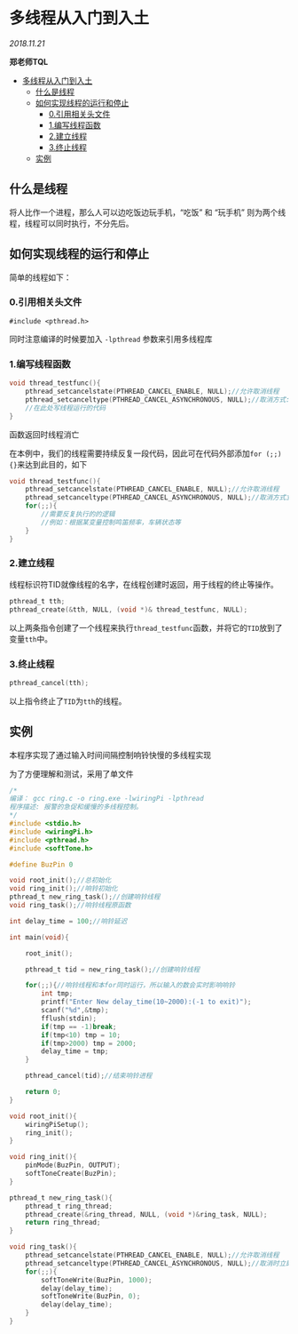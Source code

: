 ﻿# 多线程从入门到入土

*2018.11.21*

**郑老师TQL**

- [多线程从入门到入土](#多线程从入门到入土)
  - [什么是线程](#什么是线程)
  - [如何实现线程的运行和停止](#如何实现线程的运行和停止)
    - [0.引用相关头文件](#0引用相关头文件)
    - [1.编写线程函数](#1编写线程函数)
    - [2.建立线程](#2建立线程)
    - [3.终止线程](#3终止线程)
  - [实例](#实例)

## 什么是线程

将人比作一个进程，那么人可以边吃饭边玩手机，“吃饭” 和 “玩手机” 则为两个线程，线程可以同时执行，不分先后。

## 如何实现线程的运行和停止

简单的线程如下：

### 0.引用相关头文件

`#include <pthread.h>`

同时注意编译的时候要加入 `-lpthread` 参数来引用多线程库

### 1.编写线程函数

```c
void thread_testfunc(){
    pthread_setcancelstate(PTHREAD_CANCEL_ENABLE, NULL);//允许取消线程
    pthread_setcanceltype(PTHREAD_CANCEL_ASYNCHRONOUS, NULL);//取消方式:立即结束线程
    //在此处写线程运行的代码
}
```

函数返回时线程消亡

在本例中，我们的线程需要持续反复一段代码，因此可在代码外部添加`for (;;) {}`来达到此目的，如下

```c
void thread_testfunc(){
    pthread_setcancelstate(PTHREAD_CANCEL_ENABLE, NULL);//允许取消线程
    pthread_setcanceltype(PTHREAD_CANCEL_ASYNCHRONOUS, NULL);//取消方式立即结束线程
    for(;;){
        //需要反复执行的的逻辑
        //例如：根据某变量控制鸣笛频率，车辆状态等
    }
}
```

### 2.建立线程

线程标识符TID就像线程的名字，在线程创建时返回，用于线程的终止等操作。

```c
pthread_t tth;
pthread_create(&tth, NULL, (void *)& thread_testfunc, NULL);
```

以上两条指令创建了一个线程来执行`thread_testfunc`函数，并将它的`TID`放到了变量`tth`中。

### 3.终止线程

```c
pthread_cancel(tth);
```

以上指令终止了`TID`为`tth`的线程。

## 实例

本程序实现了通过输入时间间隔控制响铃快慢的多线程实现

为了方便理解和测试，采用了单文件

```c
/*
编译： gcc ring.c -o ring.exe -lwiringPi -lpthread
程序描述: 报警的急促和缓慢的多线程控制。
*/
#include <stdio.h>
#include <wiringPi.h>
#include <pthread.h>
#include <softTone.h>

#define BuzPin 0

void root_init();//总初始化
void ring_init();//响铃初始化
pthread_t new_ring_task();//创建响铃线程
void ring_task();//响铃线程原函数

int delay_time = 100;//响铃延迟

int main(void){

    root_init();

    pthread_t tid = new_ring_task();//创建响铃线程

    for(;;){//响铃线程和本for同时运行，所以输入的数会实时影响响铃
        int tmp;
        printf("Enter New delay_time(10~2000):(-1 to exit)");
        scanf("%d",&tmp);
        fflush(stdin);
        if(tmp == -1)break;
        if(tmp<10) tmp = 10;
        if(tmp>2000) tmp = 2000;
        delay_time = tmp;
    }

    pthread_cancel(tid);//结束响铃进程

    return 0;
}

void root_init(){
    wiringPiSetup();
    ring_init();
}

void ring_init(){
    pinMode(BuzPin, OUTPUT);
    softToneCreate(BuzPin);
}

pthread_t new_ring_task(){
    pthread_t ring_thread;
    pthread_create(&ring_thread, NULL, (void *)&ring_task, NULL);
    return ring_thread;
}

void ring_task(){
    pthread_setcancelstate(PTHREAD_CANCEL_ENABLE, NULL);//允许取消线程
    pthread_setcanceltype(PTHREAD_CANCEL_ASYNCHRONOUS, NULL);//取消时立即结束线程
    for(;;){
        softToneWrite(BuzPin, 1000);
        delay(delay_time);
        softToneWrite(BuzPin, 0);
        delay(delay_time);
    }
}
```